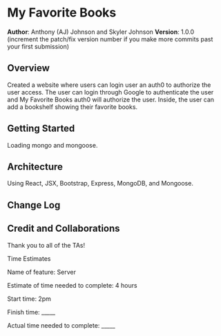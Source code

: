 # My Favorite Books

**Author**: Anthony (AJ) Johnson and Skyler Johnson
**Version**: 1.0.0 (increment the patch/fix version number if you make more commits past your first submission)

## Overview
Created a website where users can login user an auth0 to authorize the user access. The user can login through Google to authenticate the user and My Favorite Books auth0 will authorize the user. Inside, the user can add a bookshelf showing their favorite books.

## Getting Started
Loading mongo and mongoose.

## Architecture
Using React, JSX, Bootstrap, Express, MongoDB, and Mongoose.

## Change Log

## Credit and Collaborations
Thank you to all of the TAs!

Time Estimates

Name of feature: Server

Estimate of time needed to complete: 4 hours

Start time: 2pm

Finish time: _____

Actual time needed to complete: _____
